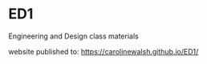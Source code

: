 # ED1
Engineering and Design class materials 

website published to: https://carolinewalsh.github.io/ED1/
